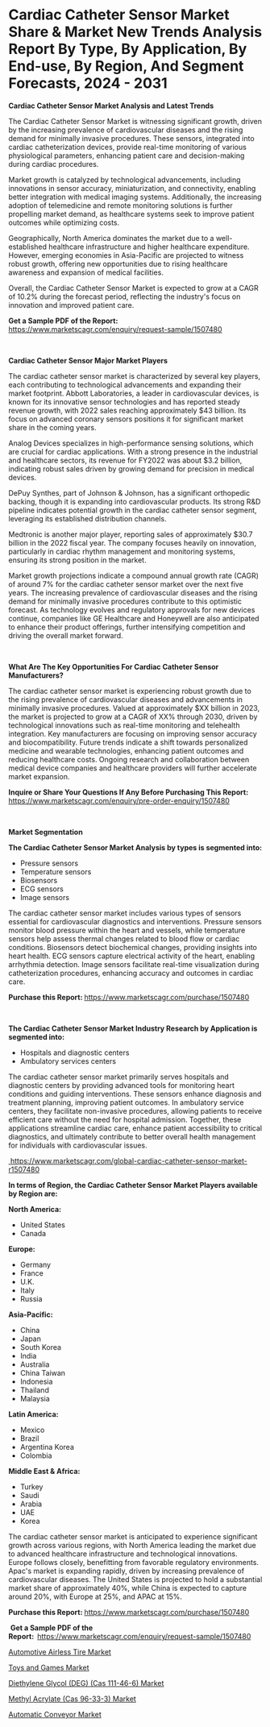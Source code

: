 <p><h1>Cardiac Catheter Sensor Market Share & Market New Trends Analysis Report By Type, By Application, By End-use, By Region, And Segment Forecasts, 2024 - 2031</h1></p><p><strong>Cardiac Catheter Sensor Market Analysis and Latest Trends</strong></p>
<p><p>The Cardiac Catheter Sensor Market is witnessing significant growth, driven by the increasing prevalence of cardiovascular diseases and the rising demand for minimally invasive procedures. These sensors, integrated into cardiac catheterization devices, provide real-time monitoring of various physiological parameters, enhancing patient care and decision-making during cardiac procedures.</p><p>Market growth is catalyzed by technological advancements, including innovations in sensor accuracy, miniaturization, and connectivity, enabling better integration with medical imaging systems. Additionally, the increasing adoption of telemedicine and remote monitoring solutions is further propelling market demand, as healthcare systems seek to improve patient outcomes while optimizing costs.</p><p>Geographically, North America dominates the market due to a well-established healthcare infrastructure and higher healthcare expenditure. However, emerging economies in Asia-Pacific are projected to witness robust growth, offering new opportunities due to rising healthcare awareness and expansion of medical facilities.</p><p>Overall, the Cardiac Catheter Sensor Market is expected to grow at a CAGR of 10.2% during the forecast period, reflecting the industry's focus on innovation and improved patient care.</p></p>
<p><strong>Get a Sample PDF of the Report:&nbsp;</strong> <a href="https://www.marketscagr.com/enquiry/request-sample/1507480">https://www.marketscagr.com/enquiry/request-sample/1507480</a></p>
<p>&nbsp;</p>
<p><strong>Cardiac Catheter Sensor Major Market Players</strong></p>
<p><p>The cardiac catheter sensor market is characterized by several key players, each contributing to technological advancements and expanding their market footprint. Abbott Laboratories, a leader in cardiovascular devices, is known for its innovative sensor technologies and has reported steady revenue growth, with 2022 sales reaching approximately $43 billion. Its focus on advanced coronary sensors positions it for significant market share in the coming years.</p><p>Analog Devices specializes in high-performance sensing solutions, which are crucial for cardiac applications. With a strong presence in the industrial and healthcare sectors, its revenue for FY2022 was about $3.2 billion, indicating robust sales driven by growing demand for precision in medical devices.</p><p>DePuy Synthes, part of Johnson & Johnson, has a significant orthopedic backing, though it is expanding into cardiovascular products. Its strong R&D pipeline indicates potential growth in the cardiac catheter sensor segment, leveraging its established distribution channels.</p><p>Medtronic is another major player, reporting sales of approximately $30.7 billion in the 2022 fiscal year. The company focuses heavily on innovation, particularly in cardiac rhythm management and monitoring systems, ensuring its strong position in the market.</p><p>Market growth projections indicate a compound annual growth rate (CAGR) of around 7% for the cardiac catheter sensor market over the next five years. The increasing prevalence of cardiovascular diseases and the rising demand for minimally invasive procedures contribute to this optimistic forecast. As technology evolves and regulatory approvals for new devices continue, companies like GE Healthcare and Honeywell are also anticipated to enhance their product offerings, further intensifying competition and driving the overall market forward.</p></p>
<p>&nbsp;</p>
<p><strong>What Are The Key Opportunities For Cardiac Catheter Sensor Manufacturers?</strong></p>
<p><p>The cardiac catheter sensor market is experiencing robust growth due to the rising prevalence of cardiovascular diseases and advancements in minimally invasive procedures. Valued at approximately $XX billion in 2023, the market is projected to grow at a CAGR of XX% through 2030, driven by technological innovations such as real-time monitoring and telehealth integration. Key manufacturers are focusing on improving sensor accuracy and biocompatibility. Future trends indicate a shift towards personalized medicine and wearable technologies, enhancing patient outcomes and reducing healthcare costs. Ongoing research and collaboration between medical device companies and healthcare providers will further accelerate market expansion.</p></p>
<p><strong>Inquire or Share Your Questions If Any Before Purchasing This Report:</strong> <a href="https://www.marketscagr.com/enquiry/pre-order-enquiry/1507480">https://www.marketscagr.com/enquiry/pre-order-enquiry/1507480</a></p>
<p>&nbsp;</p>
<p><strong>Market Segmentation</strong></p>
<p><strong>The Cardiac Catheter Sensor Market Analysis by types is segmented into:</strong></p>
<p><ul><li>Pressure sensors</li><li>Temperature sensors</li><li>Biosensors</li><li>ECG sensors</li><li>Image sensors</li></ul></p>
<p><p>The cardiac catheter sensor market includes various types of sensors essential for cardiovascular diagnostics and interventions. Pressure sensors monitor blood pressure within the heart and vessels, while temperature sensors help assess thermal changes related to blood flow or cardiac conditions. Biosensors detect biochemical changes, providing insights into heart health. ECG sensors capture electrical activity of the heart, enabling arrhythmia detection. Image sensors facilitate real-time visualization during catheterization procedures, enhancing accuracy and outcomes in cardiac care.</p></p>
<p><strong>Purchase this Report:&nbsp;</strong><a href="https://www.marketscagr.com/purchase/1507480">https://www.marketscagr.com/purchase/1507480</a></p>
<p>&nbsp;</p>
<p><strong>The Cardiac Catheter Sensor Market Industry Research by Application is segmented into:</strong></p>
<p><ul><li>Hospitals and diagnostic centers</li><li>Ambulatory services centers</li></ul></p>
<p><p>The cardiac catheter sensor market primarily serves hospitals and diagnostic centers by providing advanced tools for monitoring heart conditions and guiding interventions. These sensors enhance diagnosis and treatment planning, improving patient outcomes. In ambulatory service centers, they facilitate non-invasive procedures, allowing patients to receive efficient care without the need for hospital admission. Together, these applications streamline cardiac care, enhance patient accessibility to critical diagnostics, and ultimately contribute to better overall health management for individuals with cardiovascular issues.</p></p>
<p><a href="https://www.marketscagr.com/global-cardiac-catheter-sensor-market-r1507480">&nbsp;https://www.marketscagr.com/global-cardiac-catheter-sensor-market-r1507480</a></p>
<p><strong>In terms of Region, the Cardiac Catheter Sensor Market Players available by Region are:</strong></p>
<p>
    <p> <strong> North America: </strong>
        <ul>
            <li>United States</li>
            <li>Canada</li>
        </ul>
        </p> 
    <p> <strong> Europe: </strong>
        <ul>
            <li>Germany</li>
            <li>France</li>
            <li>U.K.</li>
            <li>Italy</li>
            <li>Russia</li>
        </ul>
        </p> 
    <p> <strong> Asia-Pacific: </strong>
        <ul>
            <li>China</li>
            <li>Japan</li>
            <li>South Korea</li>
            <li>India</li>
            <li>Australia</li>
            <li>China Taiwan</li>
            <li>Indonesia</li>
            <li>Thailand</li>
            <li>Malaysia</li>
        </ul>
        </p> 
    <p> <strong> Latin America: </strong>
        <ul>
            <li>Mexico</li>
            <li>Brazil</li>
            <li>Argentina Korea</li>
            <li>Colombia</li>
        </ul>
        </p> 
    <p> <strong> Middle East & Africa: </strong>
        <ul>
            <li>Turkey</li>
            <li>Saudi</li>
            <li>Arabia</li>
            <li>UAE</li>
            <li>Korea</li>
        </ul>
    </p>
    </p>
<p><p>The cardiac catheter sensor market is anticipated to experience significant growth across various regions, with North America leading the market due to advanced healthcare infrastructure and technological innovations. Europe follows closely, benefitting from favorable regulatory environments. Apac's market is expanding rapidly, driven by increasing prevalence of cardiovascular diseases. The United States is projected to hold a substantial market share of approximately 40%, while China is expected to capture around 20%, with Europe at 25%, and APAC at 15%.</p></p>
<p><strong>Purchase this Report: </strong><a href="https://www.marketscagr.com/purchase/1507480">https://www.marketscagr.com/purchase/1507480</a></p>
<p>&nbsp;<strong>Get a Sample PDF of the Report:&nbsp;&nbsp;</strong><a href="https://www.marketscagr.com/enquiry/request-sample/1507480">https://www.marketscagr.com/enquiry/request-sample/1507480</a></p>
<p><strong></strong></p>
<p><p><a href="https://www.linkedin.com/pulse/emerging-trends-automotive-airless-tire-market-global-outlook-future-my4oe?trackingId=bugCm1RjTFejt5%2FRw8DmIg%3D%3D">Automotive Airless Tire Market</a></p><p><a href="https://issuu.com/reportprime-2/docs/toys-and-games-market-size-2030.ppt_f32d4c2ab4998f">Toys and Games Market</a></p><p><a href="https://medium.com/@adeko111/how-regional-and-global-trends-are-shaping-the-diethylene-glycol-deg-cas-111-46-6-market-for-a2cd3f226ff0?postPublishedType=repub">Diethylene Glycol (DEG) (Cas 111-46-6) Market</a></p><p><a href="https://medium.com/@adeko111/methyl-acrylate-cas-96-33-3-market-trends-and-analysis-opportunities-and-challenges-for-future-0971c89614e7">Methyl Acrylate (Cas 96-33-3) Market</a></p><p><a href="https://www.linkedin.com/pulse/strategic-market-insights-navigating-global-automatic-conveyor-e62qe?trackingId=Fnj3gbeHRuKNje0kXiNqHg%3D%3D">Automatic Conveyor Market</a></p></p>